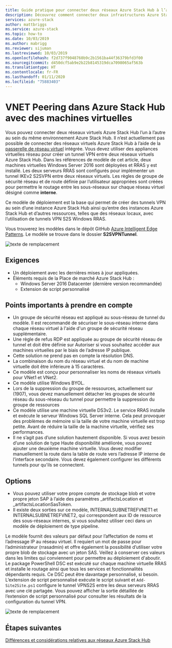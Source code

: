 ```yaml
---
title: Guide pratique pour connecter deux réseaux Azure Stack Hub à l’aide de VNet Peering | Microsoft Docs
description: Découvrez comment connecter deux infrastructures Azure Stack Hub à l’aide de VNet Peering.
services: azure-stack
author: mattbriggs
ms.service: azure-stack
ms.topic: how-to
ms.date: 10/03/2019
ms.author: mabrigg
ms.reviewer: sijuman
ms.lastreviewed: 10/03/2019
ms.openlocfilehash: f2d737f9048760b9c2b1561ba44f36379bfd3f00
ms.sourcegitcommit: d450dcf5ab9e2b22b8145319dca7098065af563b
ms.translationtype: HT
ms.contentlocale: fr-FR
ms.lasthandoff: 01/11/2020
ms.locfileid: "75883403"
---
```

# <a name="vnet-peering-in-azure-stack-hub-with-vms"></a>VNET Peering dans Azure Stack Hub avec des machines virtuelles

Vous pouvez connecter deux réseaux virtuels Azure Stack Hub l’un à l’autre au sein du même environnement Azure Stack Hub. Il n’est actuellement pas possible de connecter des réseaux virtuels Azure Stack Hub à l’aide de la [passerelle de réseau virtuel](https://docs.microsoft.com/azure-stack/user/azure-stack-network-differences) intégrée. Vous devez utiliser des appliances virtuelles réseau pour créer un tunnel VPN entre deux réseaux virtuels Azure Stack Hub. Dans les références de modèle de cet article, deux machines virtuelles Windows Server 2016 sont déployées et RRAS y est installé. Les deux serveurs RRAS sont configurés pour implémenter un tunnel IKEv2 S2SVPN entre deux réseaux virtuels. Les règles de groupe de sécurité réseau et de route définie par l’utilisateur appropriées sont créées pour permettre le routage entre les sous-réseaux sur chaque réseau virtuel désigné comme **interne**. 

Ce modèle de déploiement est la base qui permet de créer des tunnels VPN au sein d’une instance Azure Stack Hub ainsi qu’entre des instances Azure Stack Hub et d’autres ressources, telles que des réseaux locaux, avec l’utilisation de tunnels VPN S2S Windows RRAS. 

Vous trouverez les modèles dans le dépôt GitHub [Azure Intelligent Edge Patterns](https://github.com/Azure-Samples/azure-intelligent-edge-patterns
). Le modèle se trouve dans le dossier **S2SVPNTunnel**.

![texte de remplacement](./media/azure-stack-network-howto-vnet-peering/overview.png)

## <a name="requirements"></a>Exigences

- Un déploiement avec les dernières mises à jour appliquées. 
- Éléments requis de la Place de marché Azure Stack Hub :
    -  Windows Server 2016 Datacenter (dernière version recommandée)
    -  Extension de script personnalisé

## <a name="things-to-consider"></a>Points importants à prendre en compte

- Un groupe de sécurité réseau est appliqué au sous-réseau de tunnel du modèle. Il est recommandé de sécuriser le sous-réseau interne dans chaque réseau virtuel à l'aide d'un groupe de sécurité réseau supplémentaire.
- Une règle de refus RDP est appliquée au groupe de sécurité réseau de tunnel et doit être définie sur Autoriser si vous souhaitez accéder aux machines virtuelles par le biais de l’adresse IP publique.
- Cette solution ne prend pas en compte la résolution DNS.
- La combinaison du nom du réseau virtuel et du nom de machine virtuelle doit être inférieure à 15 caractères.
- Ce modèle est conçu pour personnaliser les noms de réseaux virtuels pour VNet1 et VNet2.
- Ce modèle utilise Windows BYOL.
- Lors de la suppression du groupe de ressources, actuellement sur (1907), vous devez manuellement détacher les groupes de sécurité réseau du sous-réseau du tunnel pour permettre la suppression du groupe de ressources
- Ce modèle utilise une machine virtuelle DS3v2. Le service RRAS installe et exécute le serveur Windows SQL Server interne. Cela peut provoquer des problèmes de mémoire si la taille de votre machine virtuelle est trop petite. Avant de réduire la taille de la machine virtuelle, vérifiez ses performances.
- Il ne s’agit pas d’une solution hautement disponible. Si vous avez besoin d’une solution de type Haute disponibilité améliorée, vous pouvez ajouter une deuxième machine virtuelle. Vous devez modifier manuellement la route dans la table de route vers l’adresse IP interne de l’interface secondaire. Vous devez également configurer les différents tunnels pour qu'ils se connectent.

## <a name="options"></a>Options

- Vous pouvez utiliser votre propre compte de stockage blob et votre propre jeton SAP à l’aide des paramètres _artifactsLocation et _artifactsLocationSasToken.
- Il existe deux sorties sur ce modèle, INTERNALSUBNETREFVNET1 et INTERNALSUBNETREFVNET2, qui correspondent aux ID de ressource des sous-réseaux internes, si vous souhaitez utiliser ceci dans un modèle de déploiement de type pipeline.

Le modèle fournit des valeurs par défaut pour l’affectation de noms et l’adressage IP au réseau virtuel. Il requiert un mot de passe pour l’administrateur (rrasadmin) et offre également la possibilité d’utiliser votre propre blob de stockage avec un jeton SAS. Veillez à conserver ces valeurs dans les limites qui conviennent pour permettre au déploiement d'aboutir. Le package PowerShell DSC est exécuté sur chaque machine virtuelle RRAS et installe le routage ainsi que tous les services et fonctionnalités dépendants requis. Ce DSC peut être davantage personnalisé, si besoin. L’extension de script personnalisé exécute le script suivant et `Add-Site2Site.ps1` configure le tunnel VPNS2S entre les deux serveurs RRAS avec une clé partagée. Vous pouvez afficher la sortie détaillée de l’extension de script personnalisé pour consulter les résultats de la configuration du tunnel VPN.

![texte de remplacement](./media/azure-stack-network-howto-vnet-peering/s2svpntunnels2.png)

## <a name="next-steps"></a>Étapes suivantes

[Différences et considérations relatives aux réseaux Azure Stack Hub](azure-stack-network-differences.md)  
